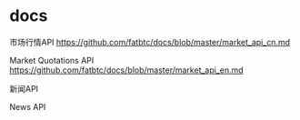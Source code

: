 # docs

市场行情API
https://github.com/fatbtc/docs/blob/master/market_api_cn.md

Market Quotations API
https://github.com/fatbtc/docs/blob/master/market_api_en.md

新闻API

News API

